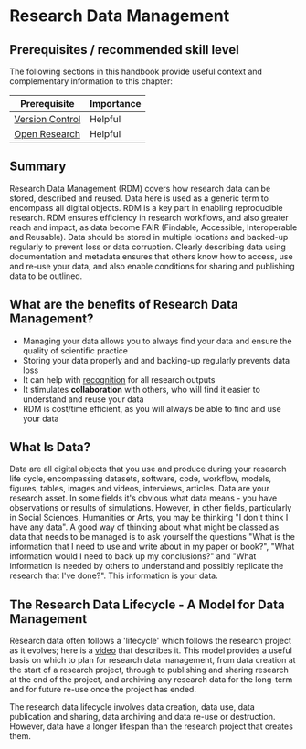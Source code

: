 # Research Data Management

## Prerequisites / recommended skill level

The following sections in this handbook provide useful context and complementary information to this chapter:

| Prerequisite                                        | Importance |
| --------------------------------------------------- | ---------- |
| [Version Control](/version-control) | Helpful    |
| [Open Research](/open-research)       | Helpful    |

## Summary

Research Data Management (RDM) covers how research data can be stored, described and reused. Data here is used as a
generic term to encompass all digital objects. RDM is a key part in enabling reproducible research. RDM ensures
efficiency in research workflows, and also greater reach and impact, as data become FAIR (Findable, Accessible,
Interoperable and Reusable). Data should be stored in multiple locations and backed-up regularly to prevent loss or
data corruption. Clearly describing data using documentation and metadata ensures that others know how to access, use
and re-use your data, and also enable conditions for sharing and publishing data to be outlined.

## What are the benefits of Research Data Management?

- Managing your data allows you to always find your data and ensure the quality of scientific practice
- Storing your data properly and and backing-up regularly prevents data loss
- It can help with [recognition](https://the-turing-way.netlify.com/credit/credit.html) for all research outputs
- It stimulates **collaboration** with others, who will find it easier to understand and reuse your data
- RDM is cost/time efficient, as you will always be able to find and use your data

## What Is Data?

Data are all digital objects that you use and produce during your research life cycle, encompassing datasets, software,
code, workflow, models, figures, tables, images and videos, interviews, articles. Data are your research asset. In some fields it's obvious what data means - you have observations or results of simulations. However, in other fields, particularly in Social
Sciences, Humanities or Arts, you may be thinking "I don't think I have any data". A good way of thinking about what
might be classed as data that needs to be managed is to ask yourself the questions "What is the information that I need
to use and write about in my paper or book?", "What information would I need to back up my conclusions?" and "What
information is needed by others to understand and possibly replicate the research that I've done?". This information is your data.

## The Research Data Lifecycle - A Model for Data Management

Research data often follows a 'lifecycle' which follows the research project as it evolves; here is a
[video](https://www.ukdataservice.ac.uk/manage-data/lifecycle.aspx) that describes it. This model provides a useful
basis on which to plan for research data management, from data creation at the start of a research project, through to
publishing and sharing research at the end of the project, and archiving any research data for the long-term and for
future re-use once the project has ended.

The research data lifecycle involves data creation, data use, data publication and sharing, data archiving and data
re-use or destruction. However, data have a longer lifespan than the research project that creates them.
